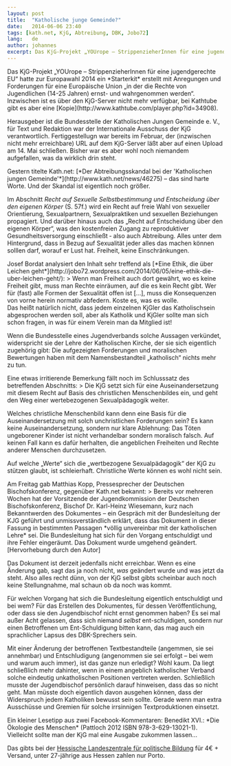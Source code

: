 ```yaml
---
layout: post
title:  "Katholische junge Gemeinde?"
date:   2014-06-06 23:40
tags: [kath.net, KjG, Abtreibung, DBK, Jobo72]
lang:   de
author: johannes
excerpt: Das KjG-Projekt „YOUrope – StrippenzieherInnen für eine jugendgerechte EU“ hatte zur Europawahl 2014 ein *Starterkit* erstellt mit Anregungen und Forderungen für eine Europäische Union „in der die Rechte von Jugendlichen (14-25 Jahren) ernst- und wahrgenommen werden“.
---
```

<section>
Das KjG-Projekt „YOUrope – StrippenzieherInnen für eine jugendgerechte EU“ hatte zur Europawahl 2014 ein *Starterkit* erstellt mit Anregungen und Forderungen für eine Europäische Union „in der die Rechte von Jugendlichen (14-25 Jahren) ernst- und wahrgenommen werden“. Inzwischen ist es über den KjG-Server nicht mehr verfügbar, bei Kathtube gibt es aber eine [Kopie](http://www.kathtube.com/player.php?id=34908).

Herausgeber ist die Bundesstelle der Katholischen Jungen Gemeinde e. V., für Text und Redaktion war der Internationale Ausschuss der KjG verantwortlich. Fertiggestellugn war bereits im Februar, der (inzwischen nicht mehr erreichbare) URL auf dem KjG-Server läßt aber auf einen Upload am 14. Mai schließen. Bisher war es aber wohl noch niemandem aufgefallen, was da wirklich drin steht.
</section>
<section>
Gestern titelte Kath.net: [*Der Abtreibungsskandal bei der 'Katholischen jungen Gemeinde'*](http://www.kath.net/news/46275) – das sind harte Worte. Und der Skandal ist eigentlich noch größer.

Im Abschnitt *Recht auf Sexuelle Selbstbestimmung und Entscheidung über den eigenen Körper* (S. 57f.) wird ein Recht auf freie Wahl von sexueller Orientierung, Sexualpartnern, Sexualpraktiken und sexuellen Beziehungen propagiert. Und darüber hinaus auch das „Recht auf Entscheidung über den eigenen Körper“, was den kostenfreien Zugang zu reproduktiver Gesundheitsversorgung einschließt ‐ also auch Abtreibung. Alles unter dem Hintergrund, dass in Bezug auf Sexualität jeder alles das machen können solllen darf, worauf er Lust hat. Freiheit, keine Einschränkungen.
</section>
<section>
Josef Bordat analysiert den Inhalt sehr treffend als [*Eine Ethik, die über Leichen geht*](http://jobo72.wordpress.com/2014/06/05/eine-ethik-die-uber-leichen-geht/):
> Wenn man Freiheit auch dort gewährt, wo es keine Freiheit gibt, muss man Rechte einräumen, auf die es kein Recht gibt. Wer für (fast) alle Formen der Sexualität offen ist [...], muss die Konsequenzen von vorne herein normativ abfedern. Koste es, was es wolle.
</section>
<section>
Das heißt natürlich nicht, dass jedem einzelnen KjGler das Katholischsein abgesprochen werden soll, aber als Katholik und KjGler sollte man sich schon fragen, in was für einem Verein man da Mitglied ist!

Wenn die Bundesstelle eines Jugendverbands solche Aussagen verkündet, widerspricht sie der Lehre der Katholischen Kirche, der sie sich eigentlich zugehörig gibt: Die aufgezeigten Forderungen und moralischen Bewertungen haben mit dem Namensbestandteil „katholisch“ nichts mehr zu tun.
</section>
<section>
Eine etwas irritierende Bemerkung fällt noch im Schlusssatz des betreffenden Abschnitts:
>  Die KjG setzt sich für eine Auseinandersetzung mit diesem Recht auf Basis des christlichen Menschenbildes ein, und geht den Weg einer wertebezogenen Sexualpädagogik weiter.

Welches christliche Menschenbild kann denn eine Basis für die Auseinandersetzung mit solch unchristlichen Forderungen sein? Es kann keine Auseinandersetzung, sondern nur klare Ablehnung: Das Töten ungeborener Kinder ist nicht verhandelbar sondern moralisch falsch. Auf keinen Fall kann es dafür herhalten, die angeblichen Freiheiten und Rechte anderer Menschen durchzusetzen.

Auf welche „Werte“ sich die „wertbezogene Sexualpädagogik“ der KjG zu stützen glaubt, ist schleierhaft. Christliche Werte können es wohl nicht sein.
</section>
<section>
Am Freitag gab Matthias Kopp, Pressesprecher der Deutschen Bischofskonferenz, gegenüber Kath.net bekannt:
> Bereits vor mehreren Wochen hat der Vorsitzende der Jugendkommission der Deutschen Bischofskonferenz, Bischof Dr. Karl-Heinz Wiesemann, kurz nach Bekanntwerden des Dokumentes – ein Gespräch mit der Bundesleitung der KJG geführt und unmissverständlich erklärt, dass das Dokument in dieser Fassung in bestimmten Passagen *völlig unvereinbar mit der katholischen Lehre* sei. Die Bundesleitung hat sich für den Vorgang entschuldigt und ihre Fehler eingeräumt. Das Dokument wurde umgehend geändert. [Hervorhebung durch den Autor]

Das Dokument ist derzeit jedenfalls nicht erreichbar. Wenn es eine Änderung gab, sagt das ja noch nicht, *was* geändert wurde und was jetzt da steht. Also alles recht dünn, von der KjG selbst gibts scheinbar auch noch keine Stellungnahme, mal schaun ob da noch was kommt.

Für welchen Vorgang hat sich die Bundesleitung eigentlich entschuldigt und bei wem? Für das Erstellen des Dokumentes, für dessen Veröffentlichung, oder dass sie den Jugendbischof nicht ernst genommen haben? Es sei mal außer Acht gelassen, dass sich niemand *selbst* ent-schuldigen, sondern nur einen Betroffenen um Ent-Schuldigung bitten kann, das mag auch ein sprachlicher Lapsus des DBK-Sprechers sein.

Mit einer Änderung der betroffenen Textbestandteile (angemmen, sie sei annehmbar) und Entschludigung (angenommen sie sei erfolgt – bei wem und warum auch immer), ist das ganze nun erledigt? Wohl kaum. Da liegt schließlich mehr dahinter, wenn in einem angeblich katholischer Verband solche eindeutig unkatholischen Positionen vertreten werden. Schließlich musste der Jugendbischof persönlich darauf hinweisen, dass das so nicht geht. Man müsste doch eigentlich davon ausgehen können, dass der Widerspruch jedem Katholiken bewusst sein sollte. Gerade wenn man extra Ausschüsse und Gremien für solche irrsinnigen Textproduktionen einsetzt.
</section>
<section>
Ein kleiner Lesetipp aus zwei Facebook-Kommentaren: Benedikt XVI.: *Die Ökologie des Menschen* (Pattloch 2012 ISBN 978-3-629-13021-1).
Vielleicht sollte man der KjG mal eine Ausgabe zukommen lassen...

Das gibts bei der [Hessische Landeszentrale für politische Bildung](http://www.hlz.hessen.de/index.php?id=pubverzeichnis&no_cache=1&user_hlzpub_pi1%5Btest%5D=test&user_hlzpub_pi1%5Bsword%5D=%F6kologie+des+menschen&user_hlzpub_pi1%5Bmode%5D=1&user_hlzpub_pi1%5Bsort%5D=sorting%3Adesc&user_hlzpub_pi1%5Bfeuserid%5D=003d2586b179b7d1b573ecfffca4828f&user_hlzpub_pi1%5BshowUid%5D=1355) für 4€ + Versand, unter 27-jährige aus Hessen zahlen nur Porto.
</section>
